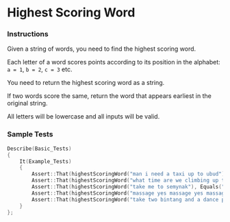 # Highest Scoring Word

### Instructions
Given a string of words, you need to find the highest scoring word.

Each letter of a word scores points according to its position in the alphabet: `a = 1`, `b = 2`, `c = 3` etc.

You need to return the highest scoring word as a string.

If two words score the same, return the word that appears earliest in the original string.

All letters will be lowercase and all inputs will be valid.

### Sample Tests
```cpp
Describe(Basic_Tests)
{
    It(Example_Tests)
    {
        Assert::That(highestScoringWord("man i need a taxi up to ubud"), Equals("taxi"));
        Assert::That(highestScoringWord("what time are we climbing up the volcano"), Equals("volcano"));
        Assert::That(highestScoringWord("take me to semynak"), Equals("semynak"));
        Assert::That(highestScoringWord("massage yes massage yes massage"), Equals("massage"));
        Assert::That(highestScoringWord("take two bintang and a dance please"), Equals("bintang"));
    }
};
```